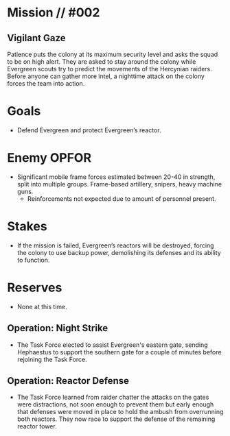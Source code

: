 # Mission // #002
## Vigilant Gaze

Patience puts the colony at its maximum security level and asks the squad to be on high alert. They are asked to stay around the colony while Evergreen scouts try to predict the movements of the Hercynian raiders.  
Before anyone can gather more intel, a nighttime attack on the colony forces the team into action.

# Goals
- Defend Evergreen and protect Evergreen’s reactor.

# Enemy OPFOR
- Significant mobile frame forces estimated between 20-40 in strength, split into multiple groups.  Frame-based artillery, snipers, heavy machine guns.
  - Reinforcements not expected due to amount of personnel present.

# Stakes
- If the mission is failed, Evergreen’s reactors will be destroyed, forcing the colony to use backup power, demolishing its defenses and its ability to function.

# Reserves
- None at this time.

## Operation: Night Strike
- The Task Force elected to assist Evergreen's eastern gate, sending Hephaestus to support the southern gate for a couple of minutes before rejoining the Task Force.

## Operation: Reactor Defense
- The Task Force learned from raider chatter the attacks on the gates were distractions, not soon enough to prevent them but early enough that defenses were moved in place to hold the ambush from overrunning both reactors.  They now race to support the defense of the remaining reactor tower.